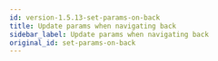 ```yaml
---
id: version-1.5.13-set-params-on-back
title: Update params when navigating back
sidebar_label: Update params when navigating back
original_id: set-params-on-back
---
```


